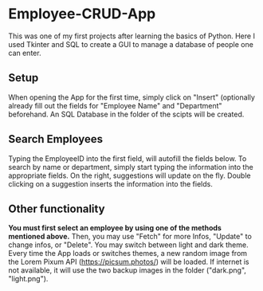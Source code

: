 # Employee-CRUD-App

This was one of my first projects after learning the basics of Python. 
Here I used Tkinter and SQL to create a GUI to manage a database of people one can enter. 

## Setup
When opening the App for the first time, simply click on "Insert" (optionally already fill out the fields for "Employee Name" and "Department" beforehand.
An SQL Database in the folder of the scipts will be created. 

## Search Employees
Typing the EmployeeID into the first field, will autofill the fields below. 
To search by name or department, simply start typing the information into the appropriate fields. On the right, suggestions will update on the fly. Double clicking on a suggestion inserts the information into the fields. 

## Other functionality
**You must first select an employee by using one of the methods mentioned above.** Then, you may use "Fetch" for more Infos, "Update" to change infos, or "Delete". 
You may switch between light and dark theme. Every time the App loads or switches themes, a new random image from the Lorem Pixum API (https://picsum.photos/) will be loaded. 
If internet is not available, it will use the two backup images in the folder ("dark.png", "light.png"). 
